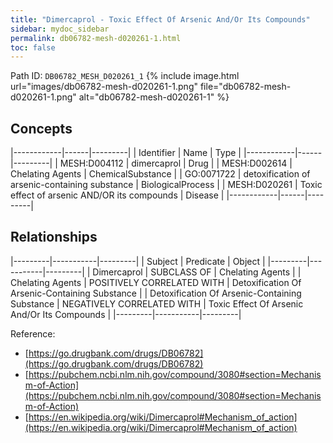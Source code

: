 ```yaml
---
title: "Dimercaprol - Toxic Effect Of Arsenic And/Or Its Compounds"
sidebar: mydoc_sidebar
permalink: db06782-mesh-d020261-1.html
toc: false 
---
```



Path ID: `DB06782_MESH_D020261_1`
{% include image.html url="images/db06782-mesh-d020261-1.png" file="db06782-mesh-d020261-1.png" alt="db06782-mesh-d020261-1" %}

## Concepts

|------------|------|---------|
| Identifier | Name | Type    |
|------------|------|---------|
| MESH:D004112 | dimercaprol | Drug |
| MESH:D002614 | Chelating Agents | ChemicalSubstance |
| GO:0071722 | detoxification of arsenic-containing substance | BiologicalProcess |
| MESH:D020261 | Toxic effect of arsenic AND/OR its compounds | Disease |
|------------|------|---------|

## Relationships

|---------|-----------|---------|
| Subject | Predicate | Object  |
|---------|-----------|---------|
| Dimercaprol | SUBCLASS OF | Chelating Agents |
| Chelating Agents | POSITIVELY CORRELATED WITH | Detoxification Of Arsenic-Containing Substance |
| Detoxification Of Arsenic-Containing Substance | NEGATIVELY CORRELATED WITH | Toxic Effect Of Arsenic And/Or Its Compounds |
|---------|-----------|---------|

Reference: 
  - [https://go.drugbank.com/drugs/DB06782](https://go.drugbank.com/drugs/DB06782)
  - [https://pubchem.ncbi.nlm.nih.gov/compound/3080#section=Mechanism-of-Action](https://pubchem.ncbi.nlm.nih.gov/compound/3080#section=Mechanism-of-Action)
  - [https://en.wikipedia.org/wiki/Dimercaprol#Mechanism_of_action](https://en.wikipedia.org/wiki/Dimercaprol#Mechanism_of_action)
